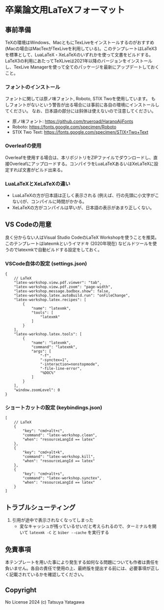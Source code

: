 卒業論文用LaTeXフォーマット
===========================

事前準備
---------

TeXの環境はWindows、MacともにTexLiveをインストールするのがおすすめ (Macの場合はMacTexがTexLiveを利用している)。このテンプレートはLaTeX3を標準として、LuaLaTeX・XeLaTeXのいずれかを使って文書をビルドする。
LaTeX3の利用にあたってTeXLiveは2021年以降のバージョンをインストールし、TexLive Managerを使って全てのパッケージを最新にアップデートしておくこと。

### フォントのインストール

フォントに関しては原ノ味フォント, Roboto, STIX Twoを使用しています。
もしフォントがないという警告が出る場合には事前に各自の環境にインストールしてください。
なお、日本語の部分には斜体は使えないので注意してください。

- 原ノ味フォント: <https://github.com/trueroad/HaranoAjiFonts>
- Roboto: <https://fonts.google.com/specimen/Roboto>
- STIX Two Text: <https://fonts.google.com/specimen/STIX+Two+Text>

### Overleafの使用

Overleafを使用する場合は、本リポジトリをZIPファイルでダウンロードし、直接Overleafにアップロードする。コンパイラをLuaLaTeXあるいはXeLaTeXに設定すれば文書がビルド出来る。

### LuaLaTeXとXeLaTeXの違い

- LuaLaTeXの方が日本語は正しく表示される (例えば、行の先頭に小文字がこない)が、コンパイルに時間がかかる。
- XeLaTeXの方がコンパイルは早いが、日本語の表示があまり正しくない。

VS Codeの用意
-------------

良く分からない人はVisual Studio CodeのLaTeX Workshopを使うことを推奨。
このテンプレートはlatexmkというイマドキ (2020年現在) なビルドツールを使うのでlatexmkで自動ビルドする設定をしておく。

### VSCode自体の設定 (settings.json)

```jsonc
{
    // LaTeX
    "latex-workshop.view.pdf.viewer": "tab",
    "latex-workshop.view.pdf.zoom": "page-width",
    "latex-workshop.message.badbox.show": false,
    "latex-workshop.latex.autoBuild.run": "onFileChange",
    "latex-workshop.latex.recipes": [
        {
            "name": "latexmk",
            "tools": [
                "latexmk"
            ]
        }
    ],
    "latex-workshop.latex.tools": [
        {
            "name": "latexmk",
            "command": "latexmk",
            "args": [
                "-f",
                "-synctex=1",
                "-interaction=nonstopmode",
                "-file-line-error",
                "%DOC%"
            ]
        }
    ],
    "window.zoomLevel": 0
}
```

### ショートカットの設定 (keybindings.json)

```jsonc
[
    // LaTeX
    {
        "key": "cmd+alt+c",
        "command": "latex-workshop.clean",
        "when": "resourceLangId == latex"
    },
    {
        "key": "cmd+alt+k",
        "command": "latex-workshop.kill",
        "when": "resourceLangId == latex"
    },
    {
        "key": "cmd+alt+s",
        "command": "latex-workshop.synctex",
        "when": "resourceLangId == latex"
    }
]
```

トラブルシューティング
----------------------

1. 引用が途中で表示されなくなってしまった
    - 変なキャッシュが残っているせいだと考えられるので、ターミナルを開いて `latexmk -C` と `biber --cache` を実行する

免責事項
--------

本テンプレートを用いた事により発生する如何なる問題についても作者は責任を負いません。各自の責任で使用の上、最終版を提出する前には、必要事項が正しく記載されているかを確認してください。

Copyright
---------

No License 2024 (c) Tatsuya Yatagawa
